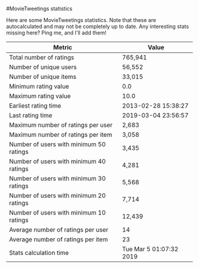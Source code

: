 #MovieTweetings statistics

Here are some MovieTweetings statistics. Note that these are autocalculated and may not be completely up to date. Any interesting stats missing here? Ping me, and I'll add them!

Metric | Value
--- | ---
Total number of ratings                 | 765,941
Number of unique users                  | 56,552
Number of unique items                  | 33,015
Minimum rating value                    | 0.0
Maximum rating value                    | 10.0
Earliest rating time                    | 2013-02-28 15:38:27
Last rating time                        | 2019-03-04 23:56:57
Maximum number of ratings per user      | 2,683
Maximum number of ratings per item      | 3,058
Number of users with minimum 50 ratings | 3,435
Number of users with minimum 40 ratings | 4,281
Number of users with minimum 30 ratings | 5,568
Number of users with minimum 20 ratings | 7,714
Number of users with minimum 10 ratings | 12,439
Average number of ratings per user      | 14
Average number of ratings per item      | 23
Stats calculation time                  | Tue Mar  5 01:07:32 2019


